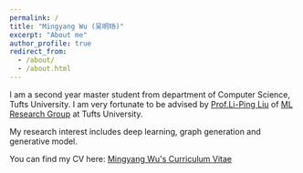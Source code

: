 ```yaml
---
permalink: /
title: "Mingyang Wu (吴明旸)"
excerpt: "About me"
author_profile: true
redirect_from: 
  - /about/
  - /about.html
---
```


I am a second year master student from department of Computer Science, Tufts University. I am very fortunate to be advised by [Prof.Li-Ping Liu](https://www.eecs.tufts.edu/~liulp/) of [ML Research Group](https://www.cs.tufts.edu/research/ml/) at Tufts University.

My research interest includes deep learning, graph generation and generative model.

You can find my CV here: [Mingyang Wu's Curriculum Vitae](../assets/MingyangWu_cv.pdf)
